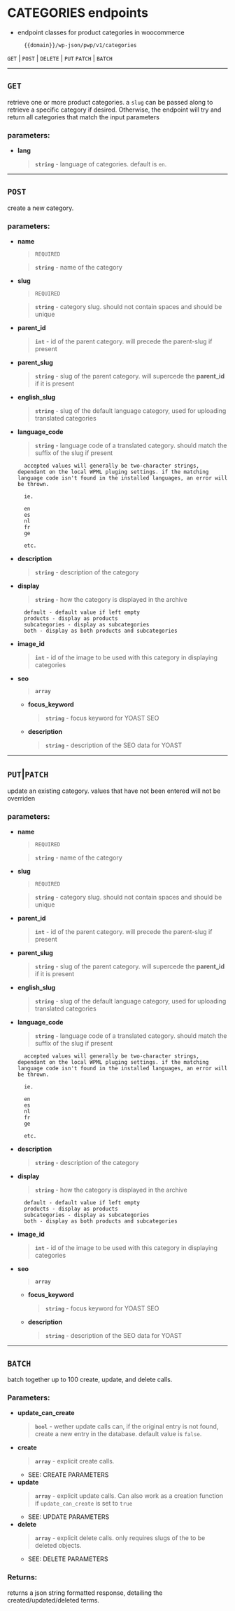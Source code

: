# CATEGORIES endpoints
* endpoint classes for product categories in woocommerce

        {{domain}}/wp-json/pwp/v1/categories

`GET` | `POST` | `DELETE` | `PUT` `PATCH` | `BATCH` 

___
## `GET` 

retrieve one or more product categories. a `slug` can be passed along to retrieve a specific category if desired. Otherwise, the endpoint will try and return all categories that match the input parameters

### parameters:

* __lang__  
    > __`string`__ - language of categories. default is `en`.
___
## `POST` 
    
create a new category.

### parameters:

* __name__  
    > `REQUIRED`

    > __`string`__ - name of the category
* __slug__
    > `REQUIRED` 
    
    > __`string`__ - category slug. should not contain spaces and should be unique
* __parent_id__
    > __`int`__ - id of the parent category. will precede the parent-slug if present
* __parent_slug__
    > __`string`__ - slug of the parent category. will supercede the __parent_id__ if it is present       
* __english_slug__
    > __`string`__ - slug of the default language category, used for uploading translated categories
* __language_code__
    > __`string`__ - language code of a translated category. should match the suffix of the slug if present

        accepted values will generally be two-character strings, dependant on the local WPML pluging settings. if the matching language code isn't found in the installed languages, an error will be thrown.

        ie. 

        en
        es
        nl
        fr
        ge

        etc.
* __description__
    > __`string`__ - description of the category
* __display__
    > __`string`__ - how the category is displayed in the archive

        default - default value if left empty
        products - display as products
        subcategories - display as subcategories
        both - display as both products and subcategories
* __image_id__
    > __`int`__ - id of the image to be used with this category in displaying categories
* __seo__
    > __`array`__
  * __focus_keyword__
    > __`string`__ - focus keyword for YOAST SEO
  * __description__
    > __`string`__ - description of the SEO data for YOAST

___
## `PUT`|`PATCH`
    
update an existing category. values that have not been entered will not be overriden

### parameters:

* __name__  
    > `REQUIRED`

    > __`string`__ - name of the category
* __slug__
    > `REQUIRED` 
    
    > __`string`__ - category slug. should not contain spaces and should be unique
* __parent_id__
    > __`int`__ - id of the parent category. will precede the parent-slug if present
* __parent_slug__
    > __`string`__ - slug of the parent category. will supercede the __parent_id__ if it is present       
* __english_slug__
    > __`string`__ - slug of the default language category, used for uploading translated categories
* __language_code__
    > __`string`__ - language code of a translated category. should match the suffix of the slug if present

        accepted values will generally be two-character strings, dependant on the local WPML pluging settings. if the matching language code isn't found in the installed languages, an error will be thrown.

        ie. 

        en
        es
        nl
        fr
        ge

        etc.
* __description__
    > __`string`__ - description of the category
* __display__
    > __`string`__ - how the category is displayed in the archive

        default - default value if left empty
        products - display as products
        subcategories - display as subcategories
        both - display as both products and subcategories
* __image_id__
    > __`int`__ - id of the image to be used with this category in displaying categories
* __seo__
    > __`array`__
  * __focus_keyword__
    > __`string`__ - focus keyword for YOAST SEO
  * __description__
    > __`string`__ - description of the SEO data for YOAST

___
## __`BATCH`__

batch together up to 100 create, update, and delete calls.

### Parameters:

* __update_can_create__
    > __`bool`__ - wether update calls can, if the original entry is not found, create a new entry in the database. default value is `false`.
* __create__
    > __`array`__ - explicit create calls.
    * SEE: CREATE PARAMETERS
* __update__
    > __`array`__ - explicit update calls. Can also work as a creation function if ```update_can_create``` is set to `true`
    * SEE: UPDATE PARAMETERS
* __delete__
    > __`array`__ - explicit delete calls. only requires slugs of the to be deleted objects.
    * SEE: DELETE PARAMETERS

### Returns:
returns a json string formatted response, detailing the created/updated/deleted terms.
